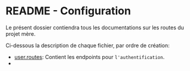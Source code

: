 # README - Configuration

Le présent dossier contiendra tous les documentations sur les routes du projet mère.

Ci-dessous la description de chaque fichier, par ordre de création: 
- [user.routes](./user.routes.md): Contient les endpoints pour `l'authentification`.
- 
